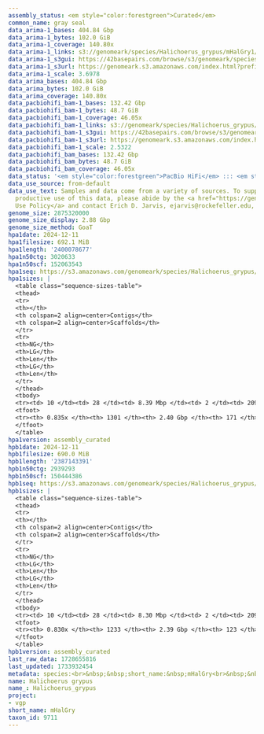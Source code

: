 ```yaml
---
assembly_status: <em style="color:forestgreen">Curated</em>
common_name: gray seal
data_arima-1_bases: 404.84 Gbp
data_arima-1_bytes: 102.0 GiB
data_arima-1_coverage: 140.80x
data_arima-1_links: s3://genomeark/species/Halichoerus_grypus/mHalGry1/genomic_data/arima/<br>
data_arima-1_s3gui: https://42basepairs.com/browse/s3/genomeark/species/Halichoerus_grypus/mHalGry1/genomic_data/arima/
data_arima-1_s3url: https://genomeark.s3.amazonaws.com/index.html?prefix=species/Halichoerus_grypus/mHalGry1/genomic_data/arima/
data_arima-1_scale: 3.6978
data_arima_bases: 404.84 Gbp
data_arima_bytes: 102.0 GiB
data_arima_coverage: 140.80x
data_pacbiohifi_bam-1_bases: 132.42 Gbp
data_pacbiohifi_bam-1_bytes: 48.7 GiB
data_pacbiohifi_bam-1_coverage: 46.05x
data_pacbiohifi_bam-1_links: s3://genomeark/species/Halichoerus_grypus/mHalGry1/genomic_data/pacbio_hifi/<br>
data_pacbiohifi_bam-1_s3gui: https://42basepairs.com/browse/s3/genomeark/species/Halichoerus_grypus/mHalGry1/genomic_data/pacbio_hifi/
data_pacbiohifi_bam-1_s3url: https://genomeark.s3.amazonaws.com/index.html?prefix=species/Halichoerus_grypus/mHalGry1/genomic_data/pacbio_hifi/
data_pacbiohifi_bam-1_scale: 2.5322
data_pacbiohifi_bam_bases: 132.42 Gbp
data_pacbiohifi_bam_bytes: 48.7 GiB
data_pacbiohifi_bam_coverage: 46.05x
data_status: '<em style="color:forestgreen">PacBio HiFi</em> ::: <em style="color:forestgreen">Arima</em>'
data_use_source: from-default
data_use_text: Samples and data come from a variety of sources. To support fair and
  productive use of this data, please abide by the <a href="https://genome10k.soe.ucsc.edu/data-use-policies/">Data
  Use Policy</a> and contact Erich D. Jarvis, ejarvis@rockefeller.edu, with any questions.
genome_size: 2875320000
genome_size_display: 2.88 Gbp
genome_size_method: GoaT
hpa1date: 2024-12-11
hpa1filesize: 692.1 MiB
hpa1length: '2400078677'
hpa1n50ctg: 3020633
hpa1n50scf: 152063543
hpa1seq: https://s3.amazonaws.com/genomeark/species/Halichoerus_grypus/mHalGry1/assembly_curated/mHalGry1.hap1.cur.20241211.fasta.gz
hpa1sizes: |
  <table class="sequence-sizes-table">
  <thead>
  <tr>
  <th></th>
  <th colspan=2 align=center>Contigs</th>
  <th colspan=2 align=center>Scaffolds</th>
  </tr>
  <tr>
  <th>NG</th>
  <th>LG</th>
  <th>Len</th>
  <th>LG</th>
  <th>Len</th>
  </tr>
  </thead>
  <tbody>
  <tr><td> 10 </td><td> 28 </td><td> 8.39 Mbp </td><td> 2 </td><td> 209.64 Mbp </td></tr><tr><td> 20 </td><td> 67 </td><td> 6.38 Mbp </td><td> 3 </td><td> 208.65 Mbp </td></tr><tr><td> 30 </td><td> 119 </td><td> 4.89 Mbp </td><td> 5 </td><td> 187.40 Mbp </td></tr><tr><td> 40 </td><td> 185 </td><td> 3.97 Mbp </td><td> 6 </td><td> 179.14 Mbp </td></tr><tr style="background-color:#cccccc;"><td> 50 </td><td> 269 </td><td style="background-color:#88ff88;"> 3.02 Mbp </td><td> 8 </td><td style="background-color:#88ff88;"> 152.06 Mbp </td></tr><tr><td> 60 </td><td> 381 </td><td> 2.22 Mbp </td><td> 10 </td><td> 139.08 Mbp </td></tr><tr><td> 70 </td><td> 540 </td><td> 1.45 Mbp </td><td> 12 </td><td> 111.74 Mbp </td></tr><tr><td> 80 </td><td> 840 </td><td> 0.56 Mbp </td><td> 15 </td><td> 94.00 Mbp </td></tr><tr><td> 90 </td><td> 0 </td><td>  </td><td> 0 </td><td>  </td></tr><tr><td> 100 </td><td> 0 </td><td>  </td><td> 0 </td><td>  </td></tr></tbody>
  <tfoot>
  <tr><th> 0.835x </th><th> 1301 </th><th> 2.40 Gbp </th><th> 171 </th><th> 2.40 Gbp </th></tr>
  </tfoot>
  </table>
hpa1version: assembly_curated
hpb1date: 2024-12-11
hpb1filesize: 690.0 MiB
hpb1length: '2387143391'
hpb1n50ctg: 2939293
hpb1n50scf: 150444386
hpb1seq: https://s3.amazonaws.com/genomeark/species/Halichoerus_grypus/mHalGry1/assembly_curated/mHalGry1.hap2.cur.20241211.fasta.gz
hpb1sizes: |
  <table class="sequence-sizes-table">
  <thead>
  <tr>
  <th></th>
  <th colspan=2 align=center>Contigs</th>
  <th colspan=2 align=center>Scaffolds</th>
  </tr>
  <tr>
  <th>NG</th>
  <th>LG</th>
  <th>Len</th>
  <th>LG</th>
  <th>Len</th>
  </tr>
  </thead>
  <tbody>
  <tr><td> 10 </td><td> 28 </td><td> 8.30 Mbp </td><td> 2 </td><td> 209.89 Mbp </td></tr><tr><td> 20 </td><td> 68 </td><td> 6.17 Mbp </td><td> 3 </td><td> 203.53 Mbp </td></tr><tr><td> 30 </td><td> 122 </td><td> 4.71 Mbp </td><td> 5 </td><td> 187.76 Mbp </td></tr><tr><td> 40 </td><td> 189 </td><td> 3.81 Mbp </td><td> 6 </td><td> 180.16 Mbp </td></tr><tr style="background-color:#cccccc;"><td> 50 </td><td> 275 </td><td style="background-color:#88ff88;"> 2.94 Mbp </td><td> 8 </td><td style="background-color:#88ff88;"> 150.44 Mbp </td></tr><tr><td> 60 </td><td> 390 </td><td> 2.16 Mbp </td><td> 10 </td><td> 135.36 Mbp </td></tr><tr><td> 70 </td><td> 549 </td><td> 1.47 Mbp </td><td> 12 </td><td> 110.43 Mbp </td></tr><tr><td> 80 </td><td> 852 </td><td> 0.54 Mbp </td><td> 15 </td><td> 91.85 Mbp </td></tr><tr><td> 90 </td><td> 0 </td><td>  </td><td> 0 </td><td>  </td></tr><tr><td> 100 </td><td> 0 </td><td>  </td><td> 0 </td><td>  </td></tr></tbody>
  <tfoot>
  <tr><th> 0.830x </th><th> 1233 </th><th> 2.39 Gbp </th><th> 123 </th><th> 2.39 Gbp </th></tr>
  </tfoot>
  </table>
hpb1version: assembly_curated
last_raw_data: 1728655816
last_updated: 1733932454
metadata: species:<br>&nbsp;&nbsp;short_name:&nbsp;mHalGry<br>&nbsp;&nbsp;name:&nbsp;Halichoerus&nbsp;grypus<br>&nbsp;&nbsp;taxon_id:&nbsp;9711<br>&nbsp;&nbsp;common_name:&nbsp;gray&nbsp;seal<br>&nbsp;&nbsp;order:<br>&nbsp;&nbsp;&nbsp;&nbsp;name:&nbsp;Carnivora<br>&nbsp;&nbsp;family:<br>&nbsp;&nbsp;&nbsp;&nbsp;name:&nbsp;Phocidae<br>&nbsp;&nbsp;individuals:<br>&nbsp;&nbsp;&nbsp;&nbsp;-&nbsp;short_name:&nbsp;mHalGry1<br>&nbsp;&nbsp;&nbsp;&nbsp;&nbsp;&nbsp;biosample_id:&nbsp;SAMEA115427674<br>&nbsp;&nbsp;&nbsp;&nbsp;&nbsp;&nbsp;sex:&nbsp;female<br>&nbsp;&nbsp;genome_size:&nbsp;2875320000<br>&nbsp;&nbsp;genome_size_method:&nbsp;GoaT<br>&nbsp;&nbsp;project:&nbsp;[&nbsp;vgp&nbsp;]<br>
name: Halichoerus grypus
name_: Halichoerus_grypus
project:
- vgp
short_name: mHalGry
taxon_id: 9711
---
```

